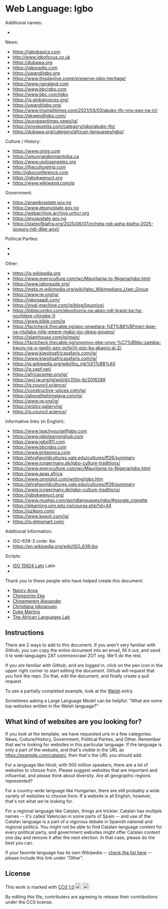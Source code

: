 # Web Language: Igbo

Additional names:

-

News:

- https://igbobasics.com
- http://www.igbofocus.co.uk
- https://dubawa.org
- https://igboradio.com
- https://uwandiigbo.org
- https://www.thisdaylive.come/preserve-igbo-heritage/
- https://www.nairaland.com
- https://www.bbcigbo.com
- https://www.bbc.com/igbo
- https://ig.globalvoices.org/
- https://uwandiigbo.org/
- https://www.triumphtimes.com/2021/03/03/akuko-ifo-nnu-ego-na-iri/
- https://ekwendiigbo.com/
- https://europeantimes.news/ig/
- https://onyokomita.com/category/igbo/akuko-ifo/
- https://dubawa.org/category/african-languages/igbo/

Culture / History:

- https://www.oriire.com
- https://umunnaigbomanitoba.ca
- https://www.uiulosangeles.org
- https://theculturetrip.com
- http://igboconference.com
- https://igbokwenuct.org
- https://www.wikiwand.com/ig

Government:

- https://anambrastate.gov.ng
- https://www.ebonyistate.gov.ng
- https://webarchive.archive.unhcr.org
- https://enugustate.gov.ng
- https://stateofbiafra.org/2025/06/07/ncheta-ndi-agha-biafra-2025-isopuru-ndi-dike-anyi/

Political Parties:

-
-

Other:

- https://ig.wikipedia.org
- https://www.everyculture.com/wc/Mauritania-to-Nigeria/Igbo.html
- https://www.igboguide.org/
- https://meta.m.wikimedia.org/wiki/Igbo_Wikimedians_User_Group
- https://www.jw.org/ig/
- https://igbogaadi.com/
- https://loyal-machine.com/ig/blog/liquorice/
- https://biblecombo.com/devotion/a-na-akpo-ndi-kraist-ka-ha-nochitere-chineke-0
- https://www.bible.com/ig
- https://factcheck.thecable.ng/apc-onwetara-%E1%B8%BFmeri-ikpe-na-ntuliaka-niile-emere-maka-izo-okwa-govano/
- https://islamhouse.com/ig/main/
- https://factcheck.thecable.ng/onyonyo-ebe-onye-%C7%B9du-zambia-kwuru-na-o-gaghi-azo-ochichi-ozo-bu-akaoru-ai-2/
- https://www.kiwoitoafricasafaris.com/ig/
- https://www.kiwoitoafricasafaris.com/ig/
- https://ig.wikipedia.org/wiki/Ihu_mb%E1%BB%A5
- https://ig.cepf.net/
- https://africacenter.org/ig/
- https://wol.jw.org/ig/wol/d/r31/lp-ib/2016288
- https://ig.council.science/
- https://constructive-voices.com/ig/
- https://abovethehimalaya.com/ig/
- https://www.jw.org/ig/
- https://gridzy.gallery/ig/
- https://ig.council.science/

Informative links (in English):

- https://www.teachyourselfigbo.com
- https://www.igbolearninghub.com
- https://www.igbo911.com
- https://www.bbcigbo.com
- https://www.britannica.com
- https://ehrafworldcultures.yale.edu/cultures/ff26/summary
- https://www.icogermany.de/igbo-culture-traditions/
- https://www.everyculture.com/wc/Mauritania-to-Nigeria/Igbo.html
- https://www.apas.africa
- https://www.omniglot.com/writing/igbo.htm
- https://ehrafworldcultures.yale.edu/cultures/ff26/summary
- https://www.icogermany.de/igbo-culture-traditions/
- https://igbokwenuct.org/
- https://www.mustgo.com/worldlanguages/igbo/#google_vignette
- https://elearning.unn.edu.ng/course.php?id=44
- https://ozikoro.com/
- https://www.kowot.com/ig/
- https://ig.gtmsmart.com/

Additional Information:

- ISO-639-3 code: ibo
- https://en.wikipedia.org/wiki/ISO_639:ibo

Scripts:

- <a href="https://en.wikipedia.org/wiki/ISO_15924">ISO 15924 Latn</a> Latin
-

Thank you to these people who have helped create this document:

- [Nancy Anya](dananancy45@gmail.com)
- [Chimezirim Eke](chimezirimeke7@gmail.com)
- [Chinemerem Alexander](chinemeremalexander56@gmail.com)
- [Christiana Igboanugo](amarachiigboanugo300@gmail.com)
- [Duke Martins](dukeoftt02@gmail.com)
- [The African Languages Lab](https://africanlanguageslab.com/)

## Instructions

There are 2 ways to add to this document. If you aren't very familiar
with Github, you can copy the entire document into an email, fill it
out, and send it to web-languages ZAT commoncrawl ZOT org. We'll do the rest.

If you are familiar with Github, and are logged in, click on the pen
icon in the upper right corner to start editing the document.
Github will request that you fork the repo. Do that, edit the
document, and finally create a pull request.

To see a partially completed example, look at the
[Welsh](../living/welsh.md) entry.

Sometimes asking a Large Language Model can be helpful: "What are some
top websites written in the Welsh language?"

## What kind of websites are you looking for?

If you look at the template, we have requested urls in a few
categories: News, Culture/History, Government, Political Parties, and
Other. Remember that we're looking for websites in this particular
language. If the language is only a part of the website, and that's
visible in the URL as https://example.com/catalan/, then that's the
URL you should add.

For a language like Hindi, with 500 million speakers, there are a lot
of websites to choose from. Please suggest websites that are important
and influential, and please think about diversity. Are all geographic
regions represented?

For a country-wide language like Hungarian, there are still probably a
wide variety of websites to choose from. If a website is all English,
however, that's not what we're looking for.

For a regional language like Catalan, things are trickier. Catalan has
multiple names -- it's called Valencian in some parts of Spain -- and
use of the Catalan language is a part of a vigorous debate in Spanish
national and regional politics. You might not be able to find
Catalan-language content for every political party, and government
websites might offer Catalan content one day and remove it after
the next election. In that case, please do the best you can.

If your favorite language has its own Wikipedia -- [check the list here](https://en.wikipedia.org/wiki/List_of_Wikipedias) --
please include this link under "Other".

## License

<p xmlns:cc="http://creativecommons.org/ns#" >This work is marked with <a href="https://creativecommons.org/publicdomain/zero/1.0/?ref=chooser-v1" target="_blank" rel="license noopener noreferrer" style="display:inline-block;">CC0 1.0<img style="height:22px!important;margin-left:3px;vertical-align:text-bottom;" src="https://mirrors.creativecommons.org/presskit/icons/cc.svg?ref=chooser-v1" alt=""><img style="height:22px!important;margin-left:3px;vertical-align:text-bottom;" src="https://mirrors.creativecommons.org/presskit/icons/zero.svg?ref=chooser-v1" alt=""></a></p>

By editing this file, contributers are agreeing to release their contributions under the CC0 license.
